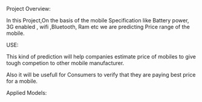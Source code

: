 Project Overview:

In this Project,On the basis of the mobile Specification like Battery power, 3G enabled , wifi ,Bluetooth, Ram etc we are predicting Price range of the mobile.


USE:

This kind of prediction will help companies estimate price of mobiles to give tough competion to other mobile manufacturer. 

Also it will be usefull for Consumers to verify that they are paying best price for a mobile.

Applied Models:

